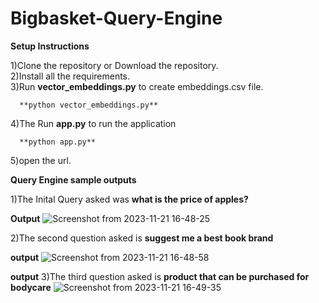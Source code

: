 # Bigbasket-Query-Engine




**Setup Instructions**

1)Clone the repository or Download the repository.  
2)Install all the requirements.  
3)Run **vector_embeddings.py** to create embeddings.csv file.


      **python vector_embeddings.py**

4)The Run **app.py** to run the application  

      **python app.py**   

5)open the url.

**Query Engine sample outputs**

1)The Inital Query asked was **what is the price of apples?**

**Output**
![Screenshot from 2023-11-21 16-48-25](https://github.com/karthikmaddala/Bigbasket-Query-Engine/assets/63143658/2d27cbf1-74ca-4374-b5c8-99d06d805c6e)



2)The second question asked is **suggest me a best book brand**

**output**
![Screenshot from 2023-11-21 16-48-58](https://github.com/karthikmaddala/Bigbasket-Query-Engine/assets/63143658/4950b998-ba65-49df-81e4-0b845ed2c111)


**output**
3)The third question asked is **product that can be purchased for bodycare**
![Screenshot from 2023-11-21 16-49-35](https://github.com/karthikmaddala/Bigbasket-Query-Engine/assets/63143658/0a608c1e-b1fc-40d9-93b8-aa27cb9e653f)



